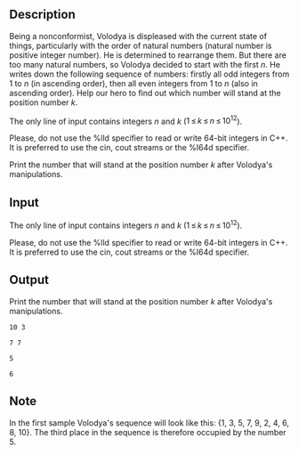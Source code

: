 ## Description

<div><p>Being a nonconformist, Volodya is displeased with the current state of things, particularly with the order of natural numbers (natural number is positive integer number). He is determined to rearrange them. But there are too many natural numbers, so Volodya decided to start with the first <span class="tex-span"><i>n</i></span>. He writes down the following sequence of numbers: firstly all odd integers from <span class="tex-span">1</span> to <span class="tex-span"><i>n</i></span> (in ascending order), then all even integers from <span class="tex-span">1</span> to <span class="tex-span"><i>n</i></span> (also in ascending order). Help our hero to find out which number will stand at the position number <span class="tex-span"><i>k</i></span>.</p></div><div class="input-specification"><p>The only line of input contains integers <span class="tex-span"><i>n</i></span> and <span class="tex-span"><i>k</i></span> (<span class="tex-span">1 ≤ <i>k</i> ≤ <i>n</i> ≤ 10<sup class="upper-index">12</sup></span>).</p><p>Please, do not use the <span class="tex-font-style-tt">%lld</span> specifier to read or write 64-bit integers in C++. It is preferred to use the <span class="tex-font-style-tt">cin</span>, <span class="tex-font-style-tt">cout</span> streams or the <span class="tex-font-style-tt">%I64d</span> specifier.</p></div><div class="output-specification"><p>Print the number that will stand at the position number <span class="tex-span"><i>k</i></span> after Volodya's manipulations.</p></div>

## Input

<p>The only line of input contains integers <span class="tex-span"><i>n</i></span> and <span class="tex-span"><i>k</i></span> (<span class="tex-span">1 ≤ <i>k</i> ≤ <i>n</i> ≤ 10<sup class="upper-index">12</sup></span>).</p><p>Please, do not use the <span class="tex-font-style-tt">%lld</span> specifier to read or write 64-bit integers in C++. It is preferred to use the <span class="tex-font-style-tt">cin</span>, <span class="tex-font-style-tt">cout</span> streams or the <span class="tex-font-style-tt">%I64d</span> specifier.</p>

## Output

<p>Print the number that will stand at the position number <span class="tex-span"><i>k</i></span> after Volodya's manipulations.</p>





```input1
10 3

```




```input2
7 7

```




```output1
5
```




```output2
6
```



## Note

<p>In the first sample Volodya's sequence will look like this: {1, 3, 5, 7, 9, 2, 4, 6, 8, 10}. The third place in the sequence is therefore occupied by the number 5.</p>
